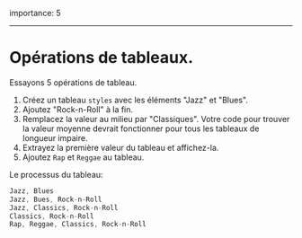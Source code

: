 importance: 5

---

# Opérations de tableaux.

Essayons 5 opérations de tableau.

1. Créez un tableau `styles` avec les éléments "Jazz" et "Blues".
2. Ajoutez "Rock-n-Roll" à la fin.
3. Remplacez la valeur au milieu par "Classiques". Votre code pour trouver la valeur moyenne devrait fonctionner pour tous les tableaux de longueur impaire.
4. Extrayez la première valeur du tableau et affichez-la.
5. Ajoutez `Rap` et `Reggae` au tableau.

Le processus du tableau:

```js no-beautify
Jazz, Blues
Jazz, Bues, Rock-n-Roll
Jazz, Classics, Rock-n-Roll
Classics, Rock-n-Roll
Rap, Reggae, Classics, Rock-n-Roll
```

